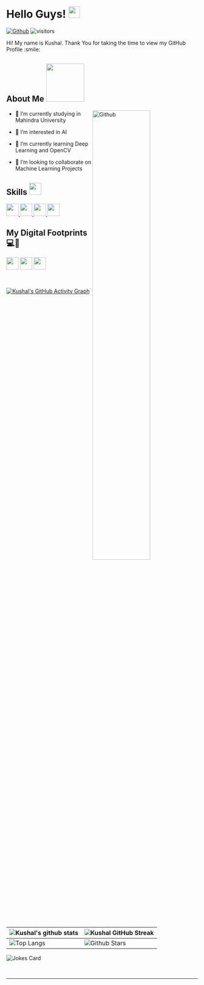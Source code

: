 <!-- <div align="center">
<img width="100%" height = "100%" src="https://raw.githubusercontent.com/Aditya664/Aditya664/main/68747470733a2f2f6d69726f2e6d656469756d2e636f6d2f6d61782f313434342f312a5a352d6c576b797a635242356168676d3971797876672e706e67.png" alt="cover" /> -->
</div>

<h1> Hello Guys! <img src = "https://raw.githubusercontent.com/MartinHeinz/MartinHeinz/master/wave.gif" width = 30px> </h1>
<p align='center'>
</p>


[![Github](https://img.shields.io/github/followers/Aditya664?label=Follow&style=social)](https://github.com/kushalBanda)
![visitors](https://visitor-badge.glitch.me/badge?page_id=kushalBanda)

<div size='20px'> Hi! My name is Kushal. Thank You for taking the time to view my GitHub Profile :smile: 
</div>

<h2> About Me <img src = "https://media0.giphy.com/media/KDDpcKigbfFpnejZs6/giphy.gif?cid=ecf05e47oy6f4zjs8g1qoiystc56cu7r9tb8a1fe76e05oty&rid=giphy.gif" width = 100px></h2>

<img width="55%" align="right" alt="Github" src="https://raw.githubusercontent.com/onimur/.github/master/.resources/git-header.svg" />


- 🔭 I’m currently studying in Mahindra University 

- 👀 I’m interested in AI

- 🌱 I’m currently learning Deep Learning and OpenCV 

- 👯 I’m looking to collaborate on Machine Learning Projects  

<h2> Skills <img src = "https://media2.giphy.com/media/QssGEmpkyEOhBCb7e1/giphy.gif?cid=ecf05e47a0n3gi1bfqntqmob8g9aid1oyj2wr3ds3mg700bl&rid=giphy.gif" width = 32px> </h2>
<a href= https://github.com/kushalBanda?tab=repositories&q=&type=&language=python&sort= > <img width ='32px' src ='https://raw.githubusercontent.com/rahulbanerjee26/githubAboutMeGenerator/main/icons/python.svg'> </a>
<a href= https://github.com/kushalBanda?tab=repositories&q=&type=&language=scikit&sort= > <img width ='32px' src ='https://raw.githubusercontent.com/rahulbanerjee26/githubAboutMeGenerator/main/icons/scikit.svg'> </a>
<a href= https://github.com/kushalBanda?tab=repositories&q=&type=&language=c&sort= > <img width ='32px' src ='https://raw.githubusercontent.com/rahulbanerjee26/githubAboutMeGenerator/main/icons/c.svg'> </a>
<a href= https://github.com/kushalBanda?tab=repositories&q=&type=&language=cpp&sort= > <img width ='32px' src ='https://raw.githubusercontent.com/rahulbanerjee26/githubAboutMeGenerator/main/icons/cpp.svg'> </a>


<h2> My Digital Footprints 💻👣
</h2>
<a href = 'https://github.com/kushalBanda'> <img width = '32px' align= 'center' 
src="https://raw.githubusercontent.com/rahulbanerjee26/githubAboutMeGenerator/main/icons/github.svg"/></a>
<a href = 'https://codeforces.com/profile/kushal_banda'> <img width = '32px' align= 'center' 
src="https://simpleicons.org/icons/codeforces.svg" /></a> 
<a href = 'https://www.codechef.com/users/kushal_banda23'> <img width = '32px' align= 'center'
src="https://s3.amazonaws.com/codechef_shared/misc/fb-image-icon.png"/></a> 

  
<br>
<br>
  <br>
  
[![Kushal's GitHub Activity Graph](https://activity-graph.herokuapp.com/graph?username=kushalBanda&theme=tokyonight)](https://git.io/praveenscience)

| ![Kushal's github stats](https://github-readme-stats.vercel.app/api?username=kushalBanda&show_icons=true&theme=tokyonight) | ![Kushal GitHub Streak](https://github-readme-streak-stats.herokuapp.com/?user=kushalBanda&theme=tokyonight) |
| --- | --- |
| ![Top Langs](https://github-readme-stats.vercel.app/api/top-langs/?username=kushalBanda&theme=tokyonight) | ![Github Stars](https://github-readme-stats.vercel.app/api?username=kushalBanda&show_icons=true&locale=en&count_private=true&hide_rank=true&custom_title=My%20GitHub%20Stats&disable_animations=true&theme=tokyonight) |

![Jokes Card](https://readme-jokes.vercel.app/api?theme=tokyonight)


<br>

-----
